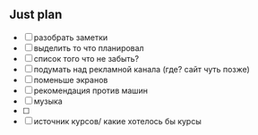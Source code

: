 ## Just plan
- [ ] разобрать заметки
- [ ] выделить то что планировал
- [ ] список того что не забыть?
- [ ] подумать над рекламной канала (где? сайт чуть позже)
- [ ] поменьше экранов
- [ ] рекомендация против машин
- [ ] музыка
- [ ] 
- [ ] источник курсов/ какие хотелось бы курсы
